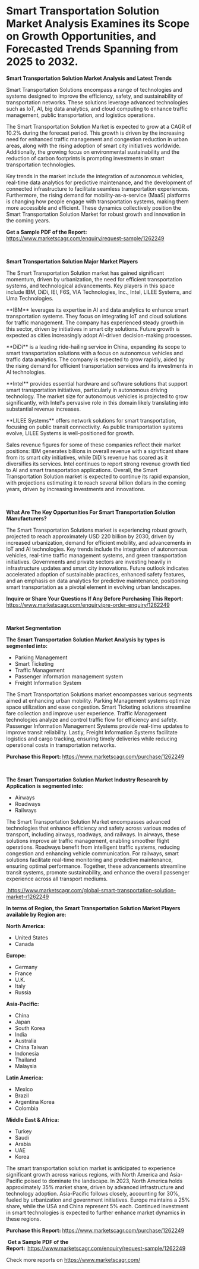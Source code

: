<p><h1>Smart Transportation Solution Market Analysis Examines its Scope on Growth Opportunities, and Forecasted Trends Spanning from 2025 to 2032.</h1></p><p><strong>Smart Transportation Solution Market Analysis and Latest Trends</strong></p>
<p><p>Smart Transportation Solutions encompass a range of technologies and systems designed to improve the efficiency, safety, and sustainability of transportation networks. These solutions leverage advanced technologies such as IoT, AI, big data analytics, and cloud computing to enhance traffic management, public transportation, and logistics operations.</p><p>The Smart Transportation Solution Market is expected to grow at a CAGR of 10.2% during the forecast period. This growth is driven by the increasing need for enhanced traffic management and congestion reduction in urban areas, along with the rising adoption of smart city initiatives worldwide. Additionally, the growing focus on environmental sustainability and the reduction of carbon footprints is prompting investments in smart transportation technologies.</p><p>Key trends in the market include the integration of autonomous vehicles, real-time data analytics for predictive maintenance, and the development of connected infrastructure to facilitate seamless transportation experiences. Furthermore, the rising demand for mobility-as-a-service (MaaS) platforms is changing how people engage with transportation systems, making them more accessible and efficient. These dynamics collectively position the Smart Transportation Solution Market for robust growth and innovation in the coming years.</p></p>
<p><strong>Get a Sample PDF of the Report:&nbsp;</strong> <a href="https://www.marketscagr.com/enquiry/request-sample/1262249?utm_campaign=2462&utm_medium=2&utm_source=Github&utm_content=ia&utm_term=11032025&utm_id=smart-transportation-solution">https://www.marketscagr.com/enquiry/request-sample/1262249</a></p>
<p>&nbsp;</p>
<p><strong>Smart Transportation Solution Major Market Players</strong></p>
<p><p>The Smart Transportation Solution market has gained significant momentum, driven by urbanization, the need for efficient transportation systems, and technological advancements. Key players in this space include IBM, DiDi, IEI, F6S, VIA Technologies, Inc., Intel, LILEE Systems, and Uma Technologies.</p><p>**IBM** leverages its expertise in AI and data analytics to enhance smart transportation systems. They focus on integrating IoT and cloud solutions for traffic management. The company has experienced steady growth in this sector, driven by initiatives in smart city solutions. Future growth is expected as cities increasingly adopt AI-driven decision-making processes.</p><p>**DiDi** is a leading ride-hailing service in China, expanding its scope to smart transportation solutions with a focus on autonomous vehicles and traffic data analytics. The company is expected to grow rapidly, aided by the rising demand for efficient transportation services and its investments in AI technologies.</p><p>**Intel** provides essential hardware and software solutions that support smart transportation initiatives, particularly in autonomous driving technology. The market size for autonomous vehicles is projected to grow significantly, with Intel's pervasive role in this domain likely translating into substantial revenue increases.</p><p>**LILEE Systems** offers network solutions for smart transportation, focusing on public transit connectivity. As public transportation systems evolve, LILEE Systems is well-positioned for growth.</p><p>Sales revenue figures for some of these companies reflect their market positions: IBM generates billions in overall revenue with a significant share from its smart city initiatives, while DiDi’s revenue has soared as it diversifies its services. Intel continues to report strong revenue growth tied to AI and smart transportation applications. Overall, the Smart Transportation Solution market is expected to continue its rapid expansion, with projections estimating it to reach several billion dollars in the coming years, driven by increasing investments and innovations.</p></p>
<p>&nbsp;</p>
<p><strong>What Are The Key Opportunities For Smart Transportation Solution Manufacturers?</strong></p>
<p><p>The Smart Transportation Solutions market is experiencing robust growth, projected to reach approximately USD 220 billion by 2030, driven by increased urbanization, demand for efficient mobility, and advancements in IoT and AI technologies. Key trends include the integration of autonomous vehicles, real-time traffic management systems, and green transportation initiatives. Governments and private sectors are investing heavily in infrastructure updates and smart city innovations. Future outlook indicates accelerated adoption of sustainable practices, enhanced safety features, and an emphasis on data analytics for predictive maintenance, positioning smart transportation as a pivotal element in evolving urban landscapes.</p></p>
<p><strong>Inquire or Share Your Questions If Any Before Purchasing This Report:</strong> <a href="https://www.marketscagr.com/enquiry/pre-order-enquiry/1262249?utm_campaign=2462&utm_medium=2&utm_source=Github&utm_content=ia&utm_term=11032025&utm_id=smart-transportation-solution">https://www.marketscagr.com/enquiry/pre-order-enquiry/1262249</a></p>
<p>&nbsp;</p>
<p><strong>Market Segmentation</strong></p>
<p><strong>The Smart Transportation Solution Market Analysis by types is segmented into:</strong></p>
<p><ul><li>Parking Management</li><li>Smart Ticketing</li><li>Traffic Management</li><li>Passenger information management system</li><li>Freight Information System</li></ul></p>
<p><p>The Smart Transportation Solutions market encompasses various segments aimed at enhancing urban mobility. Parking Management systems optimize space utilization and ease congestion. Smart Ticketing solutions streamline fare collection and improve user experience. Traffic Management technologies analyze and control traffic flow for efficiency and safety. Passenger Information Management Systems provide real-time updates to improve transit reliability. Lastly, Freight Information Systems facilitate logistics and cargo tracking, ensuring timely deliveries while reducing operational costs in transportation networks.</p></p>
<p><strong>Purchase this Report:&nbsp;</strong><a href="https://www.marketscagr.com/purchase/1262249?utm_campaign=2462&utm_medium=2&utm_source=Github&utm_content=ia&utm_term=11032025&utm_id=smart-transportation-solution">https://www.marketscagr.com/purchase/1262249</a></p>
<p>&nbsp;</p>
<p><strong>The Smart Transportation Solution Market Industry Research by Application is segmented into:</strong></p>
<p><ul><li>Airways</li><li>Roadways</li><li>Railways</li></ul></p>
<p><p>The Smart Transportation Solution Market encompasses advanced technologies that enhance efficiency and safety across various modes of transport, including airways, roadways, and railways. In airways, these solutions improve air traffic management, enabling smoother flight operations. Roadways benefit from intelligent traffic systems, reducing congestion and enhancing vehicle communication. For railways, smart solutions facilitate real-time monitoring and predictive maintenance, ensuring optimal performance. Together, these advancements streamline transit systems, promote sustainability, and enhance the overall passenger experience across all transport mediums.</p></p>
<p><a href="https://www.marketscagr.com/global-smart-transportation-solution-market-r1262249?utm_campaign=2462&utm_medium=2&utm_source=Github&utm_content=ia&utm_term=11032025&utm_id=smart-transportation-solution">&nbsp;https://www.marketscagr.com/global-smart-transportation-solution-market-r1262249</a></p>
<p><strong>In terms of Region, the Smart Transportation Solution Market Players available by Region are:</strong></p>
<p>
    <p> <strong> North America: </strong>
        <ul>
            <li>United States</li>
            <li>Canada</li>
        </ul>
        </p> 
    <p> <strong> Europe: </strong>
        <ul>
            <li>Germany</li>
            <li>France</li>
            <li>U.K.</li>
            <li>Italy</li>
            <li>Russia</li>
        </ul>
        </p> 
    <p> <strong> Asia-Pacific: </strong>
        <ul>
            <li>China</li>
            <li>Japan</li>
            <li>South Korea</li>
            <li>India</li>
            <li>Australia</li>
            <li>China Taiwan</li>
            <li>Indonesia</li>
            <li>Thailand</li>
            <li>Malaysia</li>
        </ul>
        </p> 
    <p> <strong> Latin America: </strong>
        <ul>
            <li>Mexico</li>
            <li>Brazil</li>
            <li>Argentina Korea</li>
            <li>Colombia</li>
        </ul>
        </p> 
    <p> <strong> Middle East & Africa: </strong>
        <ul>
            <li>Turkey</li>
            <li>Saudi</li>
            <li>Arabia</li>
            <li>UAE</li>
            <li>Korea</li>
        </ul>
    </p>
    </p>
<p><p>The smart transportation solution market is anticipated to experience significant growth across various regions, with North America and Asia-Pacific poised to dominate the landscape. In 2023, North America holds approximately 35% market share, driven by advanced infrastructure and technology adoption. Asia-Pacific follows closely, accounting for 30%, fueled by urbanization and government initiatives. Europe maintains a 25% share, while the USA and China represent 5% each. Continued investment in smart technologies is expected to further enhance market dynamics in these regions.</p></p>
<p><strong>Purchase this Report: </strong><a href="https://www.marketscagr.com/purchase/1262249?utm_campaign=2462&utm_medium=2&utm_source=Github&utm_content=ia&utm_term=11032025&utm_id=smart-transportation-solution">https://www.marketscagr.com/purchase/1262249</a></p>
<p>&nbsp;<strong>Get a Sample PDF of the Report:&nbsp;&nbsp;</strong><a href="https://www.marketscagr.com/enquiry/request-sample/1262249?utm_campaign=2462&utm_medium=2&utm_source=Github&utm_content=ia&utm_term=11032025&utm_id=smart-transportation-solution">https://www.marketscagr.com/enquiry/request-sample/1262249</a></p>
<p><strong></strong></p>
<p>Check more reports on <a href="https://www.marketscagr.com/?utm_campaign=2462&utm_medium=2&utm_source=Github&utm_content=ia&utm_term=11032025&utm_id=smart-transportation-solution">https://www.marketscagr.com/</a></p>